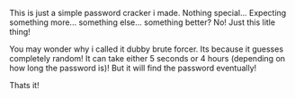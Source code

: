 This is just a simple password cracker i made.
Nothing special...
Expecting something more... something else... something better?
No!
Just this litle thing!

You may wonder why i called it dubby brute forcer.
Its because it guesses completely random!
It can take either 5 seconds or 4 hours (depending on how long the password is)!
But it will find the password eventually!

Thats it!


